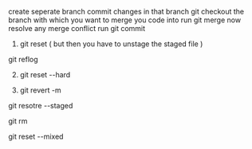 <!-- Merging in git -->

create seperate branch
commit changes in that branch
git checkout the branch with which you want to merge you code into
run git merge <branchName>
now resolve any merge conflict
run git commit

 <!--the merge commit may include the commit info like which branches you have merged   -->

 <!-- to undo git merge (when you have not commited the changes) -->

1. git reset ( but then you have to unstage the staged file )

<!-- to get merge commit hash u can use git reflog -->

git reflog

<!-- undo the git merge -->

2. git reset --hard <merge-commit-hash>

<!-- You can also use git revert -->
<!-- git revert. => if merge is pushed into github. This creates a new commit that undoes the changes introduced by the merge.
 -->
<!-- you will have to commit the changes to complete the revert -->

3. git revert -m <merge-commit-hash>

<!-- remove the file from staging area -->

<!-- Unstage a file (move changes from the staging area back to the working directory -->

git resotre --staged <fileName>

<!-- Remove a file from both the working directory and the repository, then stage the deletion: -->

git rm <fileName>

<!-- Unstage changes but keep them in the working directory: -->

git reset --mixed
